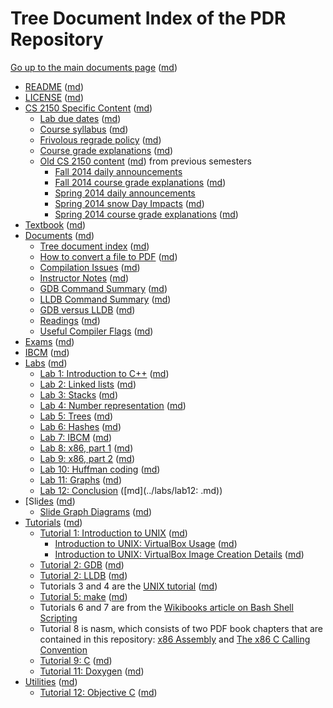 # Tree Document Index of the PDR Repository

[Go up to the main documents page](index.html) ([md](index.md))

- [README](../README.html) ([md](../README.md))
- [LICENSE](../LICENSE.html) ([md](../LICENSE.md))
- [CS 2150 Specific Content](../uva/index.html) ([md](../uva/index.md))
    - [Lab due dates](../uva/labduedates.html) ([md](../uva/labduedates.md))
    - [Course syllabus](../uva/syllabus.html) ([md](../uva/syllabus.md))
    - [Frivolous regrade policy](../uva/frivolous-regrades.html) ([md](../uva/frivolous-regrades.md))
    - [Course grade explanations](../uva/grades.html) ([md](../uva/grades.md))
	- [Old CS 2150 content](../uva/old/index.html) ([md](../uva/old/index.md)) from previous semesters
        - [Fall 2014 daily announcements](../uva/old/daily-announcements-fall-2014.html)
        - [Fall 2014 course grade explanations](../uva/old/grades-fall-2014.html) ([md](../uva/old/grades-fall-2014.md))
        - [Spring 2014 daily announcements](../uva/old/daily-announcements-spring-2014.html)
    	- [Spring 2014 snow Day Impacts](../uva/old/snowdays-spring-2014.html) ([md](../uva/old/snowdays-spring-2014.md))
	    - [Spring 2014 course grade explanations](../uva/old/grades-spring-2014.html) ([md](../uva/old/grades-spring-2014.md))
- [Textbook](../book/index.html) ([md](../book/index.md))
- [Documents](../docs/index.html) ([md](../docs/index.md))
    - [Tree document index](../docs/tree.html) ([md](../docs/tree.md))
    - [How to convert a file to PDF](../docs/convert_to_pdf.html) ([md](../docs/convert_to_pdf.md))
    - [Compilation Issues](../docs/compilation.html) ([md](../docs/compilation.md))
    - [Instructor Notes](../docs/instructor.html) ([md](../docs/instructor.md))
    - [GDB Command Summary](../docs/gdb_summary.html) ([md](../docs/gdb_summary.md))
    - [LLDB Command Summary](../docs/lldb_summary.html) ([md](../docs/lldb_summary.md))
	- [GDB versus LLDB](../docs/gdb_vs_lldb.html) ([md](../docs/gdb_vs_lldb.md))
	- [Readings](../docs/readings.html) ([md](../docs/readings.md))
    - [Useful Compiler Flags](../docs/compiler_flags.html) ([md](../docs/compiler_flags.md))
- [Exams](../exams/index.html) ([md](../exams/index.md))
- [IBCM](../ibcm/ibcm.html) ([md](../ibcm/ibcm.md))
- [Labs](../labs/index.html) ([md](../labs/index.md))
    - [Lab 1: Introduction to C++](../labs/lab01/index.html) ([md](../labs/lab01/index.md))
    - [Lab 2: Linked lists](../labs/lab02/index.html) ([md](../labs/lab02/index.md))
    - [Lab 3: Stacks](../labs/lab03/index.html) ([md](../labs/lab03/index.md))
    - [Lab 4: Number representation](../labs/lab04/index.html) ([md](../labs/lab04/index.md))
    - [Lab 5: Trees](../labs/lab05/index.html) ([md](../labs/lab05/index.md))
    - [Lab 6: Hashes](../labs/lab06/index.html) ([md](../labs/lab06/index.md))
    - [Lab 7: IBCM](../labs/lab07/index.html) ([md](../labs/lab07/index.md))
    - [Lab 8: x86, part 1](../labs/lab08/index.html) ([md](../labs/lab08/index.md))
    - [Lab 9: x86, part 2](../labs/lab09/index.html) ([md](../labs/lab09/index.md))
    - [Lab 10: Huffman coding](../labs/lab10/index.html) ([md](../labs/lab10/index.md))
    - [Lab 11: Graphs](../labs/lab11/index.html) ([md](../labs/lab11/index.md))
    - [Lab 12: Conclusion](../labs/lab12/index.html) ([md](../labs/lab12: .md))
- [Sli[des](../slides/index.html) ([md](../slides/index.md))
    - [Slide Graph Diagrams](../slides/graphs/index.html) ([md](../slides/graphs/index.md))
- [Tutorials](../tutorials/index.html) ([md](../tutorials/index.md))
    - [Tutorial 1: Introduction to UNIX](../tutorials/01-intro-unix/index.html) ([md](../tutorials/01-intro-unix/index.md))
        - [Introduction to UNIX: VirtualBox Usage](../tutorials/01-intro-unix/virtual-box.html) ([md](../tutorials/01-intro-unix/virtual-box.md))
        - [Introduction to UNIX: VirtualBox Image Creation Details](../tutorials/01-intro-unix/vb-image-details.html) ([md](../tutorials/01-intro-unix/vb-image-details.md))
    - [Tutorial 2: GDB](../tutorials/02-gdb/index.html) ([md](../tutorials/02-gdb/index.md))
    - [Tutorial 2: LLDB](../tutorials/02-lldb/index.html) ([md](../tutorials/02-lldb/index.md))
	- Tutorials 3 and 4 are the [UNIX tutorial](../tutorials/03-04-more-unix/index.html) ([md](../tutorials/03-04-more-unix/index.md))
    - [Tutorial 5: make](../tutorials/05-make/index.html) ([md](../tutorials/05-make/index.md))
	- Tutorials 6 and 7 are from the [Wikibooks article on Bash Shell Scripting](http://en.wikibooks.org/wiki/Bash_Shell_Scripting)
    - Tutorial 8 is nasm, which consists of two PDF book chapters that are contained in this repository: [x86 Assembly](../book/x86-asm-chapter.pdf) and [The x86 C Calling Convention](../book/x86-ccc-chapter.pdf)
    - [Tutorial 9: C](../tutorials/09-c/index.html) ([md](../tutorials/09-c/index.md))
	- [Tutorial 11: Doxygen](../tutorials/11-doxygen/index.html) ([md](../tutorials/11-doxygen/index.md))
- [Utilities](../utils/index.html) ([md](../utils/index.md))
    - [Tutorial 12: Objective C](../tutorials/12-objc/index.html) ([md](../tutorials/12-objc/index.md))
